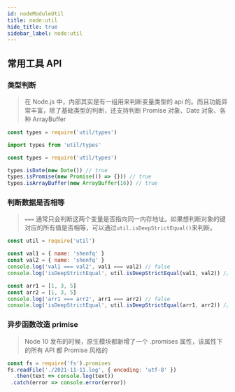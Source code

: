 ```yaml
---
id: nodeModuleUtil
title: node:util
hide_title: true
sidebar_label: node:util
---
```


## 常用工具 API

### 类型判断

> 在 Node.js 中，内部其实是有一组用来判断变量类型的 api 的。而且功能异常丰富，除了基础类型的判断，还支持判断 Promise 对象、Date 对象、各种 ArrayBuffer

```javascript
const types = require('util/types')

import types from 'util/types'
```

```javascript
const types = require('util/types')

types.isDate(new Date()) // true
types.isPromise(new Promise(() => {})) // true
types.isArrayBuffer(new ArrayBuffer(16)) // true
```

### 判断数据是否相等

> `===` 通常只会判断这两个变量是否指向同一内存地址。如果想判断对象的键对应的所有值是否相等，可以通过`util.isDeepStrictEqual()`来判断。

```javascript
const util = require('util')

const val1 = { name: 'shenfq' }
const val2 = { name: 'shenfq' }
console.log('val1 === val2', val1 === val2) // false
console.log('isDeepStrictEqual', util.isDeepStrictEqual(val1, val2)) // true

const arr1 = [1, 3, 5]
const arr2 = [1, 3, 5]
console.log('arr1 === arr2', arr1 === arr2) // false
console.log('isDeepStrictEqual', util.isDeepStrictEqual(arr1, arr2)) // true
```

### 异步函数改造 primise

>  Node 10 发布的时候，原生模块都新增了一个 .promises 属性，该属性下的所有 API 都 Promise 风格的

```javascript
const fs = require('fs').promises
fs.readFile('./2021-11-11.log', { encoding: 'utf-8' })
  .then(text => console.log(text)) 
 .catch(error => console.error(error))
```
